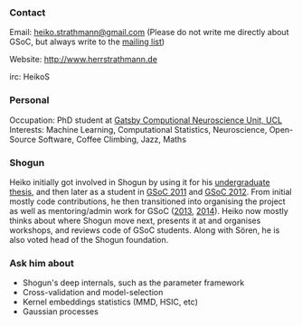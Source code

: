 ### Contact
Email: heiko.strathmann@gmail.com
(Please do not write me directly about GSoC, but always write to the [mailing list](http://www.shogun-toolbox.org/page/contact/contacts))

Website: http://www.herrstrathmann.de

irc: HeikoS

### Personal
Occupation: PhD student at [Gatsby Computional Neuroscience Unit, UCL](http://www.gatsby.ucl.ac.uk/)
Interests: Machine Learning, Computational Statistics, Neuroscience, Open-Source Software, Coffee Climbing, Jazz, Maths

### Shogun
Heiko initially got involved in Shogun by using it for his [undergraduate thesis](http://herrstrathmann.de/research/79-bachelor-thesis.html), and then later as a student in [GSoC 2011](https://www.google-melange.com/gsoc/project/details/google/gsoc2011/heiko/5685265389584384) and [GSoC 2012](https://www.google-melange.com/gsoc/project/details/google/gsoc2012/heiko/5757334940811264). From initial mostly code contributions, he then transitioned into organising the project as well as mentoring/admin work for GSoC ([2013](http://herrstrathmann.de/shogun-blog/110-shogun-3-0.html), [2014](http://herrstrathmann.de/google-summer-of-code-blog/112-google-summer-of-code-2014.html)). Heiko now mostly thinks about where Shogun move next, presents it at and organises workshops, and reviews code of GSoC students. Along with Sören, he is also voted head of the Shogun foundation.

### Ask him about
 * Shogun's deep internals, such as the parameter framework
 * Cross-validation and model-selection
 * Kernel embeddings statistics (MMD, HSIC, etc)
 * Gaussian processes